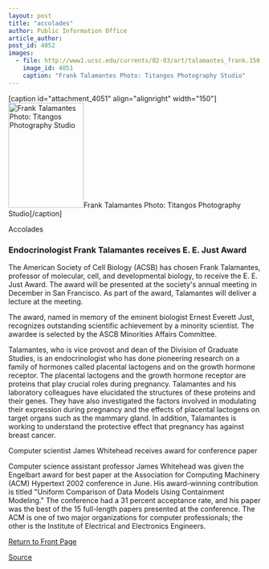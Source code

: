 ```yaml
---
layout: post
title: "accolades"
author: Public Information Office
article_author: 
post_id: 4052
images:
  - file: http://www1.ucsc.edu/currents/02-03/art/talamantes_frank.150.jpg
    image_id: 4051
    caption: "Frank Talamantes Photo: Titangos Photography Studio"
---
```


[caption id="attachment_4051" align="alignright" width="150"]<a href="http://dev-ucsc-news.pantheonsite.io/wp-content/uploads/2002/07/talamantes_frank.150.jpg"><img class="size-full wp-image-4051" src="http://dev-ucsc-news.pantheonsite.io/wp-content/uploads/2002/07/talamantes_frank.150.jpg" alt="Frank Talamantes Photo: Titangos Photography Studio" width="150" height="209" /></a>Frank Talamantes Photo: Titangos Photography Studio[/caption]
<p class="pagehead">
  Accolades
</p>
<h3 class="sectionhead">
  <a name="Talamantes" id="Talamantes"></a>Endocrinologist Frank Talamantes receives E. E. Just Award
</h3>
<p>
  The American Society of Cell Biology (ACSB) has chosen Frank Talamantes, professor of molecular, cell, and developmental biology, to receive the E. E. Just Award. The award will be presented at the society's annual meeting in December in San Francisco. As part of the award, Talamantes will deliver a lecture at the meeting.<br>
</p>
<p>
  The award, named in memory of the eminent biologist Ernest Everett Just, recognizes outstanding scientific achievement by a minority scientist. The awardee is selected by the ASCB Minorities Affairs Committee.<br>
</p>
<p>
  Talamantes, who is vice provost and dean of the Division of Graduate Studies, is an endocrinologist who has done pioneering research on a family of hormones called placental lactogens and on the growth hormone receptor. The placental lactogens and the growth hormone receptor are proteins that play crucial roles during pregnancy. Talamantes and his laboratory colleagues have elucidated the structures of these proteins and their genes. They have also investigated the factors involved in modulating their expression during pregnancy and the effects of placental lactogens on target organs such as the mammary gland. In addition, Talamantes is working to understand the protective effect that pregnancy has against breast cancer.
</p>
<p class="sectionhead">
  <a name="Whitehead" id="Whitehead"></a>Computer scientist James Whitehead receives award for conference paper
</p>
<p>
  Computer science assistant professor James Whitehead was given the Engelbart award for best paper at the Association for Computing Machinery (ACM) Hypertext 2002 conference in June. His award-winning contribution is titled "Uniform Comparison of Data Models Using Containment Modeling." The conference had a 31 percent acceptance rate, and his paper was the best of the 15 full-length papers presented at the conference. The ACM is one of two major organizations for computer professionals; the other is the Institute of Electrical and Electronics Engineers.
</p>
<p>
  <a href="http://currents.ucsc.edu/">Return to Front Page</a>
</p>
<p><a href="http://www1.ucsc.edu/currents/02-03/07-08/accolades.html" title="Permalink to accolades">Source</a></p>
